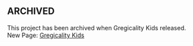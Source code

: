 ## ARCHIVED
This project has been archived when Gregicality Kids released.  
New Page: [Gregicality Kids](https://github.com/ChildCommunityCN/GregicalityKids)

